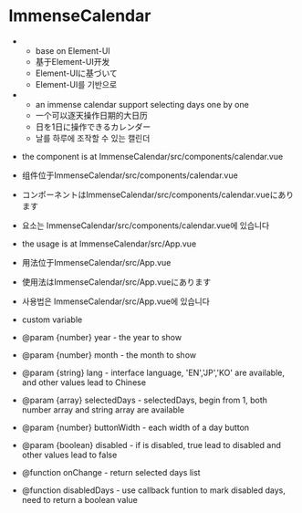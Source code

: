 # ImmenseCalendar
*
  * base on Element-UI
  * 基于Element-UI开发
  * Element-UIに基づいて
  * Element-UI를 기반으로
*
  * an immense calendar support selecting days one by one
  * 一个可以逐天操作日期的大日历
  * 日を1日に操作できるカレンダー
  * 날를 하루에 조작할 수 있는 캘린더

* the component is at ImmenseCalendar/src/components/calendar.vue
* 组件位于ImmenseCalendar/src/components/calendar.vue
* コンポーネントはImmenseCalendar/src/components/calendar.vueにあります
* 요소는 ImmenseCalendar/src/components/calendar.vue에 있습니다

* the usage is at ImmenseCalendar/src/App.vue
* 用法位于ImmenseCalendar/src/App.vue
* 使用法はImmenseCalendar/src/App.vueにあります
* 사용법은 ImmenseCalendar/src/App.vue에 있습니다

 * custom variable
 * @param {number} year - the year to show
 * @param {number} month - the month to show
 * @param {string} lang - interface language, 'EN','JP','KO' are available, and other values lead to Chinese
 * @param {array} selectedDays - selectedDays, begin from 1, both number array and string array are available
 * @param {number} buttonWidth - each width of a day button
 * @param {boolean} disabled - if is disabled, true lead to disabled and other values lead to false
 * @function onChange - return selected days list
 * @function disabledDays - use callback funtion to mark disabled days, need to return a boolean value

